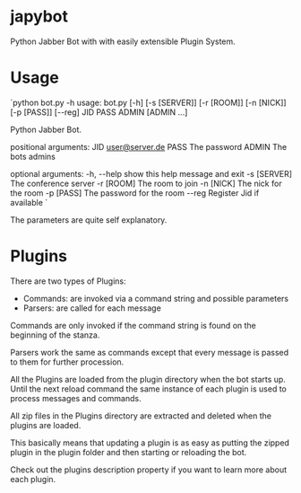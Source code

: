 japybot
=======

Python Jabber Bot with with easily extensible Plugin System.

# Usage
`python bot.py -h
usage: bot.py [-h] [-s [SERVER]] [-r [ROOM]] [-n [NICK]] [-p [PASS]] [--reg]
              JID PASS ADMIN [ADMIN ...]

Python Jabber Bot.

positional arguments:
  JID          user@server.de
  PASS         The password
  ADMIN        The bots admins

optional arguments:
  -h, --help   show this help message and exit
  -s [SERVER]  The conference server
  -r [ROOM]    The room to join
  -n [NICK]    The nick for the room
  -p [PASS]    The password for the room
  --reg        Register Jid if available
`

The parameters are quite self explanatory.

# Plugins
There are two types of Plugins:
* Commands: are invoked via a command string and possible parameters
* Parsers: are called for each message

Commands are only invoked if the command string is found on the beginning of the stanza.

Parsers work the same as commands except that every message is passed to them for further procession.

All the Plugins are loaded from the plugin directory when the bot starts up. Until the next reload command the same instance of each plugin is used to process messages and commands.

All zip files in the Plugins directory are extracted and deleted when the plugins are loaded.

This basically means that updating a plugin is as easy as putting the zipped plugin in the plugin folder and then starting or reloading the bot.

Check out the plugins description property if you want to learn more about each plugin. 
